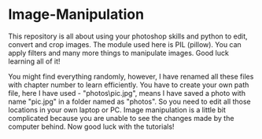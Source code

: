 # Image-Manipulation
This repository is all about using your photoshop skills and python to edit, convert and crop images. The module used here is PIL (pillow). You can apply filters and many more things to manipulate images. Good luck learning all of it!

You might find everything randomly, however, I have renamed all these files with chapter number to learn efficiently. You have to create your own path file, here I have used - "photos\\pic.jpg", means I have saved a photo with name "pic.jpg" in a folder named as "photos". So you need to edit all those locations in your own laptop or PC. Image manipulation is a little bit complicated because you are unable to see the changes made by the computer behind. Now good luck with the tutorials!
